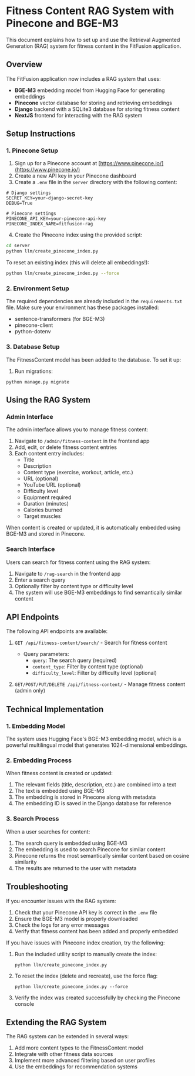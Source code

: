 # Fitness Content RAG System with Pinecone and BGE-M3

This document explains how to set up and use the Retrieval Augmented Generation (RAG) system for fitness content in the FitFusion application.

## Overview

The FitFusion application now includes a RAG system that uses:
- **BGE-M3** embedding model from Hugging Face for generating embeddings
- **Pinecone** vector database for storing and retrieving embeddings
- **Django** backend with a SQLite3 database for storing fitness content
- **NextJS** frontend for interacting with the RAG system

## Setup Instructions

### 1. Pinecone Setup

1. Sign up for a Pinecone account at [https://www.pinecone.io/](https://www.pinecone.io/)
2. Create a new API key in your Pinecone dashboard
3. Create a `.env` file in the `server` directory with the following content:

```
# Django settings
SECRET_KEY=your-django-secret-key
DEBUG=True

# Pinecone settings
PINECONE_API_KEY=your-pinecone-api-key
PINECONE_INDEX_NAME=fitfusion-rag
```

4. Create the Pinecone index using the provided script:

```bash
cd server
python llm/create_pinecone_index.py
```

To reset an existing index (this will delete all embeddings!):

```bash
python llm/create_pinecone_index.py --force
```

### 2. Environment Setup

The required dependencies are already included in the `requirements.txt` file. Make sure your environment has these packages installed:

- sentence-transformers (for BGE-M3)
- pinecone-client
- python-dotenv

### 3. Database Setup

The FitnessContent model has been added to the database. To set it up:

1. Run migrations:
```
python manage.py migrate
```

## Using the RAG System

### Admin Interface

The admin interface allows you to manage fitness content:

1. Navigate to `/admin/fitness-content` in the frontend app
2. Add, edit, or delete fitness content entries
3. Each content entry includes:
   - Title
   - Description
   - Content type (exercise, workout, article, etc.)
   - URL (optional)
   - YouTube URL (optional)
   - Difficulty level
   - Equipment required
   - Duration (minutes)
   - Calories burned
   - Target muscles

When content is created or updated, it is automatically embedded using BGE-M3 and stored in Pinecone.

### Search Interface

Users can search for fitness content using the RAG system:

1. Navigate to `/rag-search` in the frontend app
2. Enter a search query
3. Optionally filter by content type or difficulty level
4. The system will use BGE-M3 embeddings to find semantically similar content

## API Endpoints

The following API endpoints are available:

1. `GET /api/fitness-content/search/` - Search for fitness content
   - Query parameters:
     - `query`: The search query (required)
     - `content_type`: Filter by content type (optional)
     - `difficulty_level`: Filter by difficulty level (optional)

2. `GET/POST/PUT/DELETE /api/fitness-content/` - Manage fitness content (admin only)

## Technical Implementation

### 1. Embedding Model

The system uses Hugging Face's BGE-M3 embedding model, which is a powerful multilingual model that generates 1024-dimensional embeddings.

### 2. Embedding Process

When fitness content is created or updated:
1. The relevant fields (title, description, etc.) are combined into a text
2. The text is embedded using BGE-M3
3. The embedding is stored in Pinecone along with metadata
4. The embedding ID is saved in the Django database for reference

### 3. Search Process

When a user searches for content:
1. The search query is embedded using BGE-M3
2. The embedding is used to search Pinecone for similar content
3. Pinecone returns the most semantically similar content based on cosine similarity
4. The results are returned to the user with metadata

## Troubleshooting

If you encounter issues with the RAG system:

1. Check that your Pinecone API key is correct in the `.env` file
2. Ensure the BGE-M3 model is properly downloaded
3. Check the logs for any error messages
4. Verify that fitness content has been added and properly embedded

If you have issues with Pinecone index creation, try the following:

1. Run the included utility script to manually create the index:
   ```
   python llm/create_pinecone_index.py
   ```
2. To reset the index (delete and recreate), use the force flag:
   ```
   python llm/create_pinecone_index.py --force
   ```
3. Verify the index was created successfully by checking the Pinecone console

## Extending the RAG System

The RAG system can be extended in several ways:

1. Add more content types to the FitnessContent model
2. Integrate with other fitness data sources
3. Implement more advanced filtering based on user profiles
4. Use the embeddings for recommendation systems 